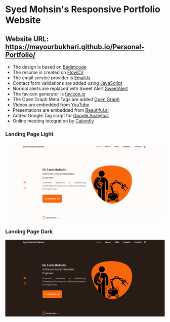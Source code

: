 # Syed Mohsin's Responsive Portfolio Website
## Website URL: https://mayourbukhari.github.io/Personal-Portfolio/

- The design is based on [Bedimcode](https://github.com/bedimcode)
- The resume is created on [FlowCV](https://flowcv.com/)
- The email service provider is [EmailJs](https://www.emailjs.com/)
- Contact form validations are added using [JavaScript](https://www.youtube.com/watch?v=fz8bwvn9lA4) 
- Normal alerts are replaced with Sweet Alert [SweetAlert](https://sweetalert.js.org)
- The favicon generator is [favicon.io](https://favicon.io/favicon-generator/)
- The Open Graph Meta Tags are added [Open Graph](https://ogp.me/)
- Videos are embedded from [YouTube](https://www.youtube.com)
- Presentations are  embedded from [Beautiful.ai](https://www.beautiful.ai)
- Added Google Tag script for [Google Analytics](https://analytics.google.com)
- Online meeting integration by [Calendly](https://calendly.com/)

### Landing Page Light

![preview img](./assets/snaps/light.png)

### Landing Page Dark

![preview img](./assets/snaps/dark.png)

